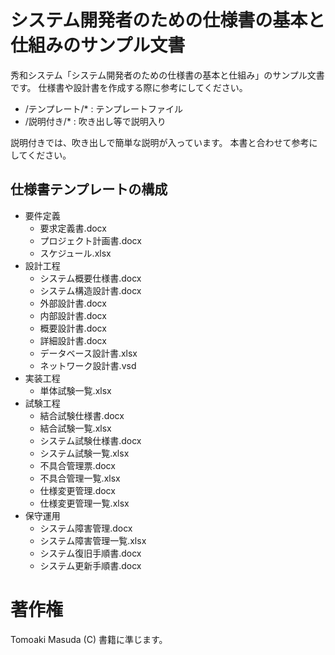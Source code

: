 # システム開発者のための仕様書の基本と仕組みのサンプル文書

秀和システム「システム開発者のための仕様書の基本と仕組み」のサンプル文書です。
仕様書や設計書を作成する際に参考にしてください。

- /テンプレート/* : テンプレートファイル
- /説明付き/* : 吹き出し等で説明入り

説明付きでは、吹き出しで簡単な説明が入っています。
本書と合わせて参考にしてください。

## 仕様書テンプレートの構成

- 要件定義
    - 要求定義書.docx
    - プロジェクト計画書.docx
    - スケジュール.xlsx
- 設計工程
    - システム概要仕様書.docx
    - システム構造設計書.docx
    - 外部設計書.docx
    - 内部設計書.docx
    - 概要設計書.docx
    - 詳細設計書.docx
    - データベース設計書.xlsx
    - ネットワーク設計書.vsd
- 実装工程
    - 単体試験一覧.xlsx
- 試験工程
    - 結合試験仕様書.docx
    - 結合試験一覧.xlsx
    - システム試験仕様書.docx
    - システム試験一覧.xlsx
    - 不具合管理票.docx
    - 不具合管理一覧.xlsx
    - 仕様変更管理.docx
    - 仕様変更管理一覧.xlsx
- 保守運用
    - システム障害管理.docx
    - システム障害管理一覧.xlsx
    - システム復旧手順書.docx
    - システム更新手順書.docx

# 著作権

Tomoaki Masuda (C)
書籍に準じます。

